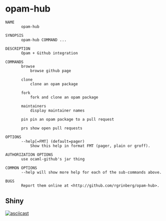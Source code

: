 # opam-hub

```
NAME
       opam-hub

SYNOPSIS
       opam-hub COMMAND ...

DESCRIPTION
       Opam + Github integration

COMMANDS
       browse
           browse github page

       clone
           clone an opam package

       fork
           fork and clone an opam package

       maintainers
           display maintainer names

       pin pin an opam package to a pull request

       prs show open pull requests

OPTIONS
       --help[=FMT] (default=pager)
           Show this help in format FMT (pager, plain or groff).

AUTHORIZATION OPTIONS
       use ocaml-github's jar thing

COMMON OPTIONS
       --help will show more help for each of the sub-commands above.

BUGS
       Report them online at <http://github.com/rgrinberg/opam-hub>.

```
## Shiny
[![asciicast](https://asciinema.org/a/0sp32lha63y70jmmuxt6d5s3x.png)](https://asciinema.org/a/0sp32lha63y70jmmuxt6d5s3x)
